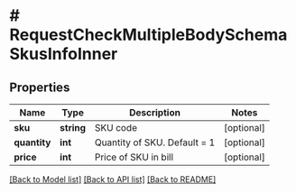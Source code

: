 # # RequestCheckMultipleBodySchemaSkusInfoInner

## Properties

Name | Type | Description | Notes
------------ | ------------- | ------------- | -------------
**sku** | **string** | SKU code | [optional]
**quantity** | **int** | Quantity of SKU. Default &#x3D; 1 | [optional]
**price** | **int** | Price of SKU in bill | [optional]

[[Back to Model list]](../../README.md#models) [[Back to API list]](../../README.md#endpoints) [[Back to README]](../../README.md)

